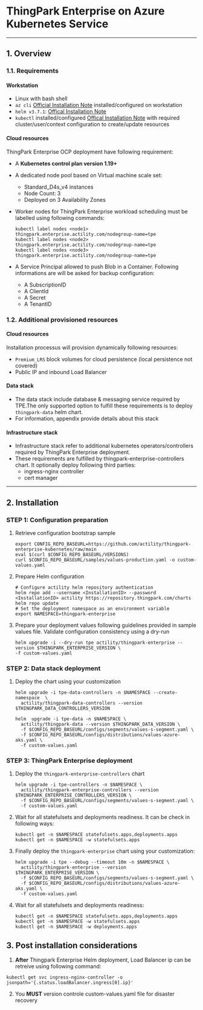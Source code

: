 # ThingPark Enterprise on Azure Kubernetes Service
---
## 1. Overview
### 1.1. Requirements
#### Workstation

- Linux with bash shell
- `az cli` [Official Installation Note](https://docs.microsoft.com/en-us/cli/azure/install-azure-cli) installed/configured on workstation
- `helm v3.7.1`: [Offical Installation Note](https://helm.sh/docs/intro/install/)
- `kubectl` installed/configured [Offical Installation Note](https://kubernetes.io/docs/tasks/tools/install-kubectl-linux/) with required cluster/user/context configuration to create/update resources

#### Cloud resources

ThingPark Enterprise OCP deployment have following requirement:

- A **Kubernetes control plan version 1.19+**
- A dedicated node pool based on Virtual machine scale set:
  - Standard_D4s_v4 instances
  - Node Count: 3
  - Deployed on 3 Availability Zones

- Worker nodes for ThingPark Enterprise workload scheduling must be labelled using following commands:

   ```shell
   kubectl label nodes <node1> thingpark.enterprise.actility.com/nodegroup-name=tpe
   kubectl label nodes <node2> thingpark.enterprise.actility.com/nodegroup-name=tpe
   kubectl label nodes <node3> thingpark.enterprise.actility.com/nodegroup-name=tpe
   ```
- A Service Principal allowed to push Blob in a Container. Following informations are will be asked for backup configuration:
  - A SubscriptionID
  - A ClientId
  - A Secret 
  - A TenantID

### 1.2. Additional provisioned resources
#### Cloud resources

Installation processus will provision dynamically following resources:

- `Premium_LRS` block volumes for cloud persistence (local persistence not covered)
- Public IP and inbound Load Balancer

#### Data stack

- The data stack include database & messaging service required by TPE.The only supported option to fulfill these requirements is to deploy `thingpark-data` helm chart. 
- For information, appendix provide details about this stack 

#### Infrastructure stack

- Infrastructure stack refer to additional kubernetes operators/controllers required by ThingPark Enterprise deployment. 
- These requirements are fulfilled by thingpark-enterprise-controllers chart. It optionally deploy following third parties:
  - ingress-nginx controller
  - cert manager

---
## 2. Installation

### STEP 1: Configuration preparation
1. Retrieve configuration bootstrap sample
    ```shell 
    export CONFIG_REPO_BASEURL=https://github.com/actility/thingpark-enterprise-kubernetes/raw/main
    eval $(curl $CONFIG_REPO_BASEURL/VERSIONS)
    curl $CONFIG_REPO_BASEURL/samples/values-production.yaml -o custom-values.yaml
    ```

2. Prepare Helm configuration 
    ```shell   
    # Configure actility helm repository authentication
    helm repo add --username <InstallationID> --password <InstallationID> actility https://repository.thingpark.com/charts
    helm repo update
    # Set the deployment namespace as an environment variable
    export NAMESPACE=thingpark-enterprise
    ```
  
3. Prepare your deployment values following guidelines provided in sample values file. Validate configuration consistency using a dry-run
    ```shell 
    helm upgrade -i --dry-run tpe actility/thingpark-enterprise --version $THINGPARK_ENTERPRISE_VERSION \
    -f custom-values.yaml
    ```

### STEP 2: Data stack deployment

1. Deploy the chart using your customization
    ```shell
    helm upgrade -i tpe-data-controllers -n $NAMESPACE --create-namespace  \
      actility/thingpark-data-controllers --version $THINGPARK_DATA_CONTROLLERS_VERSION

    helm  upgrade -i tpe-data -n $NAMESPACE \
      actility/thingpark-data --version $THINGPARK_DATA_VERSION \
      -f $CONFIG_REPO_BASEURL/configs/segments/values-s-segment.yaml \
      -f $CONFIG_REPO_BASEURL/configs/distributions/values-azure-aks.yaml \
      -f custom-values.yaml
    ```
### STEP 3: ThingPark Enterprise deployment
1. Deploy the `thingpark-enterprise-controllers` chart
    ```shell
    helm upgrade -i tpe-controllers -n $NAMESPACE \
      actility/thingpark-enterprise-controllers --version $THINGPARK_ENTERPRISE_CONTROLLERS_VERSION \
      -f $CONFIG_REPO_BASEURL/configs/segments/values-s-segment.yaml \
      -f custom-values.yaml
    ```
2. Wait for all statefulsets and deployments readiness. It can be check in following ways:

    ```shell
    kubectl get -n $NAMESPACE statefulsets.apps,deployments.apps
    kubectl get -n $NAMESPACE -w statefulsets.apps
    ```

3. Finally deploy the `thingpark-enterprise` chart using your customization:
    ```shell
    helm upgrade -i tpe --debug --timeout 10m -n $NAMESPACE \
      actility/thingpark-enterprise --version $THINGPARK_ENTERPRISE_VERSION \
      -f $CONFIG_REPO_BASEURL/configs/segments/values-s-segment.yaml \
      -f $CONFIG_REPO_BASEURL/configs/distributions/values-azure-aks.yaml \
      -f custom-values.yaml
    ```
2. Wait for all statefulsets and deployments readiness:

    ```shell
    kubectl get -n $NAMESPACE statefulsets.apps,deployments.apps
    kubectl get -n $NAMESPACE -w statefulsets.apps
    kubectl get -n $NAMESPACE -w deployments.apps
    ```

## 3. Post installation considerations

1. **After** Thingpark Enterprise Helm deployment, Load Balancer ip can be retreive using following command:
```shell
kubectl get svc ingress-nginx-controller -o jsonpath='{.status.loadBalancer.ingress[0].ip}'
```
2. You **MUST** version controle custom-values.yaml file for disaster recovery

